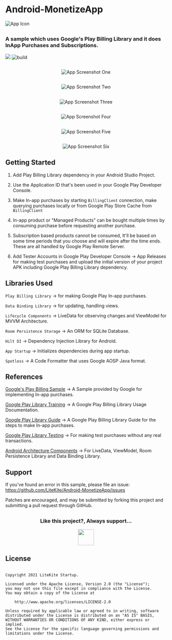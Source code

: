 # Android-MonetizeApp

<img src="https://github.com/LiteKite/Android-MonetizeApp/blob/assets/assets/app_icon.png" alt="App Icon" />

##

### A sample which uses Google's Play Billing Library and it does InApp Purchases and Subscriptions.

<a href="https://codeclimate.com/github/LiteKite/Android-MonetizeApp/maintainability"><img src="https://api.codeclimate.com/v1/badges/9086ce3ec1082cb455fa/maintainability" /></a> ![build](https://github.com/LiteKite/Android-MonetizeApp/workflows/build/badge.svg?branch=main)

##

<div align="center">
<img src="https://github.com/LiteKite/Android-MonetizeApp/blob/assets/assets/screen_one.png" alt="App Screenshot One"/>
</div>

##

<div align="center">
<img src="https://github.com/LiteKite/Android-MonetizeApp/blob/assets/assets/screen_two.png" alt="App Screenshot Two"/>
</div>

##

<div align="center">
<img src="https://github.com/LiteKite/Android-MonetizeApp/blob/assets/assets/screen_three.png" alt="App Screenshot Three"/>
</div>

##

<div align="center">
<img src="https://github.com/LiteKite/Android-MonetizeApp/blob/assets/assets/screen_four.png" alt="App Screenshot Four"/>
</div>

##

<div align="center">
<img src="https://github.com/LiteKite/Android-MonetizeApp/blob/assets/assets/screen_five.png" alt="App Screenshot Five"/>
</div>

##

<div align="center">
<img src="https://github.com/LiteKite/Android-MonetizeApp/blob/assets/assets/screen_six.png" alt="App Screenshot Six"/>
</div>

## Getting Started

1. Add Play Billing Library dependency in your Android Studio Project.

2. Use the Application ID that's been used in your Google Play Developer Console.

3) Make In-app purchases by starting `BillingClient` connection, make querying purchases locally or from Google Play Store Cache from `BillingClient`

4) In-app product or "Managed Products" can be bought multiple times by consuming purchase before requesting another purchase.

5) Subscription based products cannot be consumed, It'll be based on some time periods that you choose and will expire after the time ends. These are all handled by Google Play Remote Server.

6) Add Tester Accounts in Google Play Developer Console -> App Releases for making test purchases and upload the initial version of your project APK including Google Play Billing Library dependency.

## Libraries Used

`Play Billing Library` -> for making Google Play In-app purchases.</br>

`Data Binding Library` -> for updating, handling views.</br>

`Lifecycle Components` -> LiveData for observing changes and ViewModel for MVVM Architecture.</br>

`Room Persistence Storage` -> An ORM for SQLite Database.</br>

`Hilt DI` -> Dependency Injection Library for Android.</br>

`App Startup` -> Initializes dependencies during app startup.</br>

`Spotless` -> A Code Formatter that uses Google AOSP Java format.</br>

## References

[Google's Play Billing Sample](https://github.com/android/play-billing-samples) -> A Sample provided by Google for implementing In-app purchases.

[Google Play Library Training](https://developer.android.com/training/play-billing-library/index.html) -> A Google Play Billing Library Usage Documentation.

[Google Play Library Guide](https://developer.android.com/google/play/billing/billing_library.html) -> A Google Play Billing Library Guide for the steps to make In-app purchases.

[Google Play Library Testing](https://developer.android.com/google/play/billing/billing_testing.html) -> For making test purchases without any real transactions.

[Android Architecture Components](https://developer.android.com/topic/libraries/architecture/index.html) -> For LiveData, ViewModel, Room Persistence Library and Data Binding Library.

## Support

If you've found an error in this sample, please file an issue:
https://github.com/LiteKite/Android-MonetizeApp/issues

Patches are encouraged, and may be submitted by forking this project and
submitting a pull request through GitHub.

##

<h3 align="center">Like this project?, Always support...</h3>

<p align="center">
    <a href="https://www.buymeacoffee.com/svignesh93"><img src="https://cdn.buymeacoffee.com/buttons/v2/default-yellow.png" height="50" /></a>
</p>

## License

~~~

Copyright 2021 LiteKite Startup.

Licensed under the Apache License, Version 2.0 (the "License");
you may not use this file except in compliance with the License.
You may obtain a copy of the License at

    http://www.apache.org/licenses/LICENSE-2.0

Unless required by applicable law or agreed to in writing, software
distributed under the License is distributed on an "AS IS" BASIS,
WITHOUT WARRANTIES OR CONDITIONS OF ANY KIND, either express or implied.
See the License for the specific language governing permissions and
limitations under the License.

~~~
